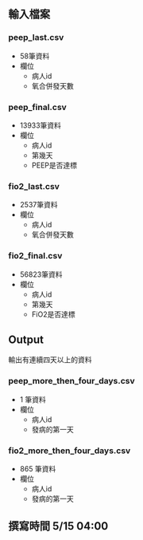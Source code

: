 ## 輸入檔案


### peep_last.csv
- 58筆資料
- 欄位
  - 病人id
  - 氧合併發天數

### peep_final.csv
- 13933筆資料
- 欄位
  - 病人id
  - 第幾天
  - PEEP是否達標

### fio2_last.csv
- 2537筆資料
- 欄位
  - 病人id
  - 氧合併發天數

### fio2_final.csv
- 56823筆資料
- 欄位
  - 病人id
  - 第幾天
  - FiO2是否達標


## Output

輸出有連續四天以上的資料

### peep_more_then_four_days.csv
- 1 筆資料
- 欄位
  - 病人id
  - 發病的第一天

### fio2_more_then_four_days.csv
- 865 筆資料
- 欄位
  - 病人id
  - 發病的第一天

## 撰寫時間 5/15 04:00
